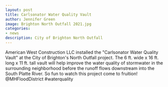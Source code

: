 ```yaml
---
layout: post
title: Carlsonator Water Quality Vault
author: Jennifer Green
image: Brighton North Outfall 2021.jpg
categories:
- news
description: City of Brighton North Outfall
---
```


American West Construction LLC installed the "Carlsonator Water Quality Vault" at the City of Brighton's North Outfall project. The 6 ft. wide x 16 ft. long x 11 ft. tall vault will help improve the water quality of stormwater in the surrounding neighborhood before the runoff flows downstream into the South Platte River. So fun to watch this project come to fruition! @MHFloodDistrict #waterquality
